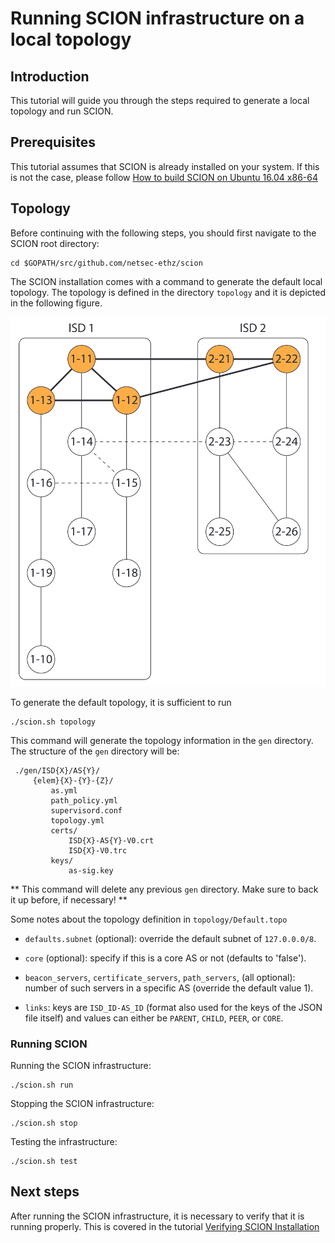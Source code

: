 # Running SCION infrastructure on a local topology 

## Introduction

This tutorial will guide you through the steps required to generate a local topology and run SCION. 

## Prerequisites

This tutorial assumes that SCION is already installed on your system. If this is not the case, please follow [How to build SCION on Ubuntu 16.04 x86-64](ubuntu_x86_build)

## Topology

Before continuing with the following steps, you should first navigate to the SCION root directory:

```shell
cd $GOPATH/src/github.com/netsec-ethz/scion
```

The SCION installation comes with a command to generate the default local topology. The topology is defined in the directory `topology` and it is depicted in the following figure.

![Default topology](/images/default_topology.png)

To generate the default topology, it is sufficient to run

```shell
./scion.sh topology
```

This command will generate the topology information in the `gen` directory. The structure of the `gen` directory will be:

```
 ./gen/ISD{X}/AS{Y}/
     {elem}{X}-{Y}-{Z}/
         as.yml
         path_policy.yml
         supervisord.conf
         topology.yml
         certs/
             ISD{X}-AS{Y}-V0.crt
             ISD{X}-V0.trc
         keys/
             as-sig.key
```

** This command will delete any previous `gen` directory. Make sure to back it up before, if necessary! **

Some notes about the topology definition in `topology/Default.topo`

* `defaults.subnet` (optional): override the default subnet of `127.0.0.0/8`.

* `core` (optional): specify if this is a core AS or not (defaults to 'false').

* `beacon_servers`, `certificate_servers`, `path_servers`, (all optional):
  number of such servers in a specific AS (override the default value 1).

* `links`: keys are `ISD_ID-AS_ID` (format also used for the keys of the JSON
  file itself) and values can either be `PARENT`, `CHILD`, `PEER`, or
  `CORE`.


### Running SCION

Running the SCION infrastructure:

```shell
./scion.sh run
```

Stopping the SCION infrastructure:

```shell
./scion.sh stop
```

Testing the infrastructure:

```shell
./scion.sh test
```

## Next steps

After running the SCION infrastructure, it is necessary to verify that it is running properly. This is covered in the tutorial [Verifying SCION Installation](/general_scion_configuration/verifying_scion_installation)